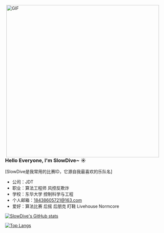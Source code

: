 <img align="right" alt="GIF" src="https://user-images.githubusercontent.com/57030042/156145287-506360c8-2a0e-4a90-9391-421b6873e27c.jpg" width="500" />

### Hello Everyone, I'm SlowDive~ ☀️ 
[SlowDive是我常用的比赛ID，它源自我最喜欢的乐队名]
- 公司：JDT 
- 职业：算法工程师 风控反欺诈    
- 学校：东华大学 控制科学与工程
- 个人邮箱：18438605721@163.com
- 爱好：算法比赛 后摇 后朋克 盯鞋 Livehouse Normcore


<!--
**qkx1998/qkx1998** is a ✨ _special_ ✨ repository because its `README.md` (this file) appears on your GitHub profile.
-->
 
 
 
 
 
 
[![SlowDive's GitHub stats](https://github-readme-stats.vercel.app/api?username=SlowDive&count_private=true&show_icons=true&theme=maroongold)](https://github.com/anuraghazra/github-readme-stats)

[![Top Langs](https://github-readme-stats.vercel.app/api/top-langs/?username=SlowDive&layout=compact)](https://github.com/anuraghazra/github-readme-stats)


